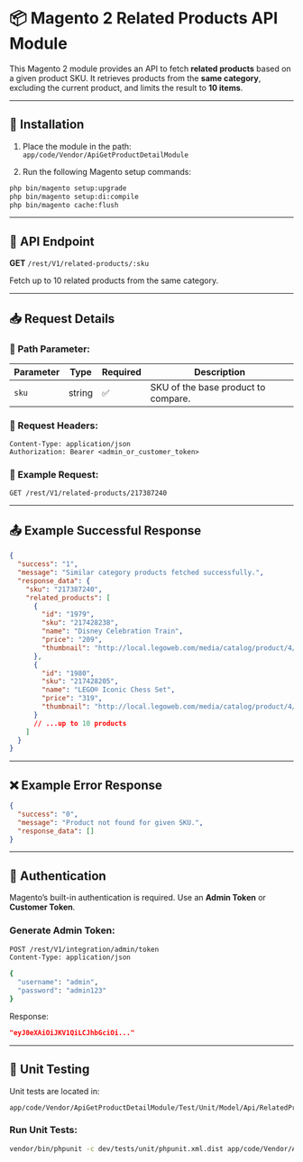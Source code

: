 # 📦 Magento 2 Related Products API Module

This Magento 2 module provides an API to fetch **related products** based on a given product SKU. It retrieves products from the **same category**, excluding the current product, and limits the result to **10 items**.

---

## 🔧 Installation

1. Place the module in the path:  
   `app/code/Vendor/ApiGetProductDetailModule`

2. Run the following Magento setup commands:

```bash
php bin/magento setup:upgrade
php bin/magento setup:di:compile
php bin/magento cache:flush
```

---

## 🔗 API Endpoint

**GET** `/rest/V1/related-products/:sku`

Fetch up to 10 related products from the same category.

---

## 📥 Request Details

### 🔸 Path Parameter:

| Parameter | Type   | Required | Description                         |
|-----------|--------|----------|-------------------------------------|
| `sku`     | string | ✅       | SKU of the base product to compare. |

### 🔸 Request Headers:

```http
Content-Type: application/json
Authorization: Bearer <admin_or_customer_token>
```

### 🔸 Example Request:

```http
GET /rest/V1/related-products/217387240
```

---

## 📤 Example Successful Response

```json
{
  "success": "1",
  "message": "Similar category products fetched successfully.",
  "response_data": {
    "sku": "217387240",
    "related_products": [
      {
        "id": "1979",
        "sku": "217428238",
        "name": "Disney Celebration Train",
        "price": "209",
        "thumbnail": "http://local.legoweb.com/media/catalog/product/4/3/43212_P1.jpg"
      },
      {
        "id": "1980",
        "sku": "217428205",
        "name": "LEGO® Iconic Chess Set",
        "price": "319",
        "thumbnail": "http://local.legoweb.com/media/catalog/product/4/0/40174_P1.jpg"
      }
      // ...up to 10 products
    ]
  }
}
```

---

## ❌ Example Error Response

```json
{
  "success": "0",
  "message": "Product not found for given SKU.",
  "response_data": []
}
```

---

## 🔐 Authentication

Magento’s built-in authentication is required. Use an **Admin Token** or **Customer Token**.

### Generate Admin Token:

```bash
POST /rest/V1/integration/admin/token
Content-Type: application/json

{
  "username": "admin",
  "password": "admin123"
}
```

Response:

```json
"eyJ0eXAiOiJKV1QiLCJhbGciOi..."
```

---

## 🧪 Unit Testing

Unit tests are located in:

```
app/code/Vendor/ApiGetProductDetailModule/Test/Unit/Model/Api/RelatedProductTest.php
```

### Run Unit Tests:

```bash
vendor/bin/phpunit -c dev/tests/unit/phpunit.xml.dist app/code/Vendor/ApiGetProductDetailModule/Test/Unit/Model/Api/RelatedProductTest.php
```


